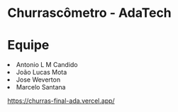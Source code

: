 # Churrascômetro - AdaTech

<h1>Equipe</h1>
<li>Antonio L M Candido</li>
<li>João Lucas Mota</li>
<li>Jose Weverton</li>
<li>Marcelo Santana</li>

<a>https://churras-final-ada.vercel.app/</a>
